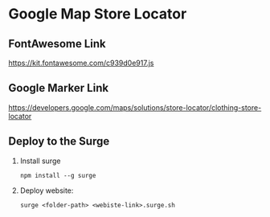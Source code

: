 # Google Map Store Locator 

## FontAwesome Link

https://kit.fontawesome.com/c939d0e917.js


## Google Marker Link
https://developers.google.com/maps/solutions/store-locator/clothing-store-locator


## Deploy to the Surge 
1. Install surge 
    ```
    npm install --g surge
    ```

2. Deploy website:

    ```
    surge <folder-path> <webiste-link>.surge.sh
    ```
